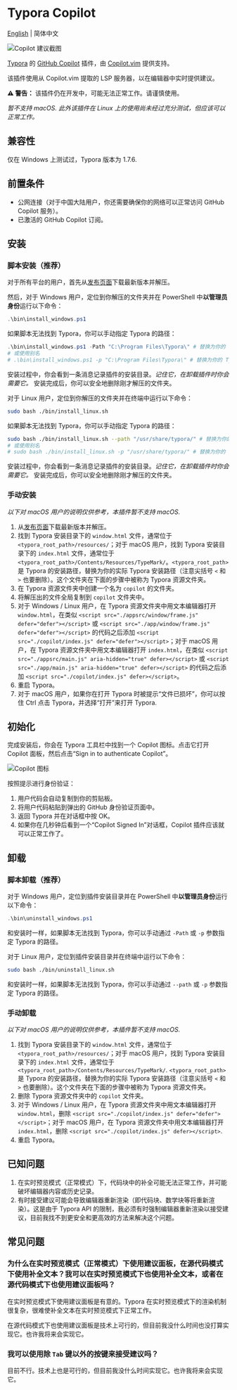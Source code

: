 # Typora Copilot

[English](./README.md) | 简体中文

![Copilot 建议截图](./docs/screenshot.zh-CN.png)

[Typora](https://typora.io/) 的 [GitHub Copilot](https://github.com/features/copilot) 插件，由 [Copilot.vim](https://github.com/github/copilot.vim) 提供支持。

该插件使用从 Copilot.vim 提取的 LSP 服务器，以在编辑器中实时提供建议。

**⚠️ 警告：** 该插件仍在开发中，可能无法正常工作。请谨慎使用。

_暂不支持 macOS. 此外该插件在 Linux 上的使用尚未经过充分测试，但应该可以正常工作。_

## 兼容性

仅在 Windows 上测试过，Typora 版本为 1.7.6.

## 前置条件

- 公网连接（对于中国大陆用户，你还需要确保你的网络可以正常访问 GitHub Copilot 服务）。
- 已激活的 GitHub Copilot 订阅。

## 安装

### 脚本安装（推荐）

对于所有平台的用户，首先从[发布页面](https://github.com/Snowfly-T/typora-copilot/releases)下载最新版本并解压。

然后，对于 Windows 用户，定位到你解压的文件夹并在 PowerShell 中**以管理员身份**运行以下命令：

```powershell
.\bin\install_windows.ps1
```

如果脚本无法找到 Typora，你可以手动指定 Typora 的路径：

```powershell
.\bin\install_windows.ps1 -Path "C:\Program Files\Typora\" # 替换为你的 Typora 路径
# 或使用别名
# .\bin\install_windows.ps1 -p "C:\Program Files\Typora\" # 替换为你的 Typora 路径
```

安装过程中，你会看到一条消息记录插件的安装目录。_记住它，在卸载插件时你会需要它。_ 安装完成后，你可以安全地删除刚才解压的文件夹。

对于 Linux 用户，定位到你解压的文件夹并在终端中运行以下命令：

```bash
sudo bash ./bin/install_linux.sh
```

如果脚本无法找到 Typora，你可以手动指定 Typora 的路径：

```bash
sudo bash ./bin/install_linux.sh --path "/usr/share/typora/" # 替换为你的 Typora 路径
# 或使用别名
# sudo bash ./bin/install_linux.sh -p "/usr/share/typora/" # 替换为你的 Typora 路径
```

安装过程中，你会看到一条消息记录插件的安装目录。_记住它，在卸载插件时你会需要它。_ 安装完成后，你可以安全地删除刚才解压的文件夹。

### 手动安装

_以下对 macOS 用户的说明仅供参考，本插件暂不支持 macOS._

1. 从[发布页面](https://github.com/Snowfly-T/typora-copilot/releases)下载最新版本并解压。
2. 找到 Typora 安装目录下的 `window.html` 文件，通常位于 `<typora_root_path>/resources/`；对于 macOS 用户，找到 Typora 安装目录下的 `index.html` 文件，通常位于 `<typora_root_path>/Contents/Resources/TypeMark/`。`<typora_root_path>` 是 Typora 的安装路径，替换为你的实际 Typora 安装路径（注意尖括号 `<` 和 `>` 也要删除）。这个文件夹在下面的步骤中被称为 Typora 资源文件夹。
3. 在 Typora 资源文件夹中创建一个名为 `copilot` 的文件夹。
4. 将解压出的文件全局复制到 `copilot` 文件夹中。
5. 对于 Windows / Linux 用户，在 Typora 资源文件夹中用文本编辑器打开 `window.html`，在类似 `<script src="./appsrc/window/frame.js" defer="defer"></script>` 或 `<script src="./app/window/frame.js" defer="defer"></script>` 的代码之后添加 `<script src="./copilot/index.js" defer="defer"></script>`；对于 macOS 用户，在 Typora 资源文件夹中用文本编辑器打开 `index.html`，在类似 `<script src="./appsrc/main.js" aria-hidden="true" defer></script>` 或 `<script src="./app/main.js" aria-hidden="true" defer></script>` 的代码之后添加 `<script src="./copilot/index.js" defer></script>`。
6. 重启 Typora。
7. 对于 macOS 用户，如果你在打开 Typora 时被提示“文件已损坏”，你可以按住 Ctrl 点击 Typora，并选择“打开”来打开 Typora.

## 初始化

完成安装后，你会在 Typora 工具栏中找到一个 Copilot 图标。点击它打开 Copilot 面板，然后点击“Sign in to authenticate Copilot”。

![Copilot 图标](./docs/toolbar-icon.zh-CN.png)

按照提示进行身份验证：

1. 用户代码会自动复制到你的剪贴板。
2. 将用户代码粘贴到弹出的 GitHub 身份验证页面中。
3. 返回 Typora 并在对话框中按 OK。
4. 如果你在几秒钟后看到一个“Copilot Signed In”对话框，Copilot 插件应该就可以正常工作了。

## 卸载

### 脚本卸载（推荐）

对于 Windows 用户，定位到插件安装目录并在 PowerShell 中**以管理员身份**运行以下命令：

```powershell
.\bin\uninstall_windows.ps1
```

和安装时一样，如果脚本无法找到 Typora，你可以手动通过 `-Path` 或 `-p` 参数指定 Typora 的路径。

对于 Linux 用户，定位到插件安装目录并在终端中运行以下命令：

```bash
sudo bash ./bin/uninstall_linux.sh
```

和安装时一样，如果脚本无法找到 Typora，你可以手动通过 `--path` 或 `-p` 参数指定 Typora 的路径。

### 手动卸载

_以下对 macOS 用户的说明仅供参考，本插件暂不支持 macOS._

1. 找到 Typora 安装目录下的 `window.html` 文件，通常位于 `<typora_root_path>/resources/`；对于 macOS 用户，找到 Typora 安装目录下的 `index.html` 文件，通常位于 `<typora_root_path>/Contents/Resources/TypeMark/`. `<typora_root_path>` 是 Typora 的安装路径，替换为你的实际 Typora 安装路径（注意尖括号 `<` 和 `>` 也要删除）。这个文件夹在下面的步骤中被称为 Typora 资源文件夹。
2. 删除 Typora 资源文件夹中的 `copilot` 文件夹。
3. 对于 Windows / Linux 用户，在 Typora 资源文件夹中用文本编辑器打开 `window.html`，删除 `<script src="./copilot/index.js" defer="defer"></script>`；对于 macOS 用户，在 Typora 资源文件夹中用文本编辑器打开 `index.html`，删除 `<script src="./copilot/index.js" defer></script>`.
4. 重启 Typora。

## 已知问题

1. 在实时预览模式（正常模式）下，代码块中的补全可能无法正常工作，并可能破坏编辑器内容或历史记录。
2. 有时接受建议可能会导致编辑器重新渲染（即代码块、数学块等将重新渲染）。这是由于 Typora API 的限制，我必须有时强制编辑器重新渲染以接受建议，目前我找不到更安全和更高效的方法来解决这个问题。

## 常见问题

### 为什么在实时预览模式（正常模式）下使用建议面板，在源代码模式下使用补全文本？我可以在实时预览模式下也使用补全文本，或者在源代码模式下也使用建议面板吗？

在实时预览模式下使用建议面板是有意的。Typora 在实时预览模式下的渲染机制很复杂，很难使补全文本在实时预览模式下正常工作。

在源代码模式下也使用建议面板是技术上可行的，但目前我没什么时间也没打算实现它。也许我将来会实现它。

### 我可以使用除 `Tab` 键以外的按键来接受建议吗？

目前不行。技术上也是可行的，但目前我没什么时间实现它。也许我将来会实现它。
